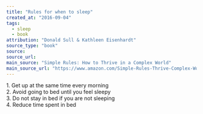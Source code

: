 ```yaml
---
title: "Rules for when to sleep"
created_at: "2016-09-04"
tags:
  - sleep
  - book
attribution: "Donald Sull & Kathleen Eisenhardt"
source_type: "book"
source:
source_url:
main_source: "Simple Rules: How to Thrive in a Complex World"
main_source_url: "https://www.amazon.com/Simple-Rules-Thrive-Complex-World/dp/0544705203"
---
```


1\. Get up at the same time every morning<br/>
2\. Avoid going to bed until you feel sleepy<br/>
3\. Do not stay in bed if you are not sleeping<br/>
4\. Reduce time spent in bed<br/>
